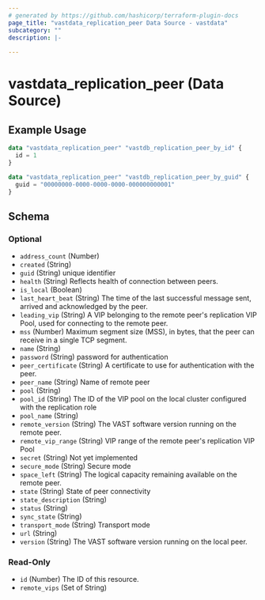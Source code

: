 ```yaml
---
# generated by https://github.com/hashicorp/terraform-plugin-docs
page_title: "vastdata_replication_peer Data Source - vastdata"
subcategory: ""
description: |-
  
---
```


# vastdata_replication_peer (Data Source)



## Example Usage

```terraform
data "vastdata_replication_peer" "vastdb_replication_peer_by_id" {
  id = 1
}

data "vastdata_replication_peer" "vastdb_replication_peer_by_guid" {
  guid = "00000000-0000-0000-0000-000000000001"
}
```

<!-- schema generated by tfplugindocs -->
## Schema

### Optional

- `address_count` (Number)
- `created` (String)
- `guid` (String) unique identifier
- `health` (String) Reflects health of connection between peers.
- `is_local` (Boolean)
- `last_heart_beat` (String) The time of the last successful message sent, arrived and acknowledged by the peer.
- `leading_vip` (String) A VIP belonging to the remote peer's replication VIP Pool, used for connecting to the remote peer.
- `mss` (Number) Maximum segment size (MSS), in bytes, that the peer can receive in a single TCP segment.
- `name` (String)
- `password` (String) password for authentication
- `peer_certificate` (String) A certificate to use for authentication with the peer.
- `peer_name` (String) Name of remote peer
- `pool` (String)
- `pool_id` (String) The ID of the VIP pool on the local cluster configured with the replication role
- `pool_name` (String)
- `remote_version` (String) The VAST software version running on the remote peer.
- `remote_vip_range` (String) VIP range of the remote peer's replication VIP Pool
- `secret` (String) Not yet implemented
- `secure_mode` (String) Secure mode
- `space_left` (String) The logical capacity remaining available on the remote peer.
- `state` (String) State of peer connectivity
- `state_description` (String)
- `status` (String)
- `sync_state` (String)
- `transport_mode` (String) Transport mode
- `url` (String)
- `version` (String) The VAST software version running on the local peer.

### Read-Only

- `id` (Number) The ID of this resource.
- `remote_vips` (Set of String)
